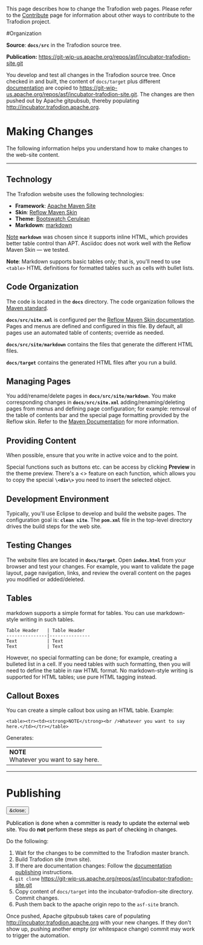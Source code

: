 <!--
  Licensed under the Apache License, Version 2.0 (the "License");
  you may not use this file except in compliance with the License.
  You may obtain a copy of the License at

      http://www.apache.org/licenses/LICENSE-2.0

  Unless required by applicable law or agreed to in writing, software
  distributed under the License is distributed on an "AS IS" BASIS,
  WITHOUT WARRANTIES OR CONDITIONS OF ANY KIND, either express or implied.
  See the License for the specific language governing permissions and
  limitations under the 
  License.
-->
This page describes how to change the Trafodion web pages. Please refer to the [Contribute](contribute.html) page for information about other ways to contribute to the Trafodion project.

#Organization

**Source**: **```docs/src```** in the Trafodion source tree.

**Publication:** https://git-wip-us.apache.org/repos/asf/incubator-trafodion-site.git

You develop and test all changes in the Trafodion source tree. Once checked in and built, the content of ```docs/target``` plus different [documentation](document.html) are copied to https://git-wip-us.apache.org/repos/asf/incubator-trafodion-site.git. The changes are then pushed out by Apache gitpubsub, thereby populating http://incubator.trafodion.apache.org.

# Making Changes
The following information helps you understand how to make changes to the web-site content.

----

## Technology

The Trafodion website uses the following technologies:

* **Framework**: [Apache Maven Site](https://maven.apache.org)
* **Skin**: [Reflow Maven Skin](http://andriusvelykis.github.io/reflow-maven-skin/) 
* **Theme**: [Bootswatch Cerulean](http://bootswatch.com/cerulean)
* **Markdown**: [markdown](https://guides.github.com/features/mastering-markdown/) 

<a href="#" class="btn btn-primary btn-xs">Note</a> **```markdown```** was chosen since it supports inline HTML, which provides better table control than APT. Asciidoc does not work well with the Reflow Maven Skin — we tested.

**Note**: Markdown supports basic tables only; that is, you'll need to use ```<table>``` HTML definitions for formatted tables such as cells with bullet lists.

## Code Organization

The code is located in the **```docs```** directory. The code organization follows the [Maven standard](https://maven.apache.org/guides/mini/guide-site.html).

**```docs/src/site.xml```** is configured per the [Reflow Maven Skin documentation](http://andriusvelykis.github.io/reflow-maven-skin/skin/). Pages and menus are defined and configured in this file. By default, all pages use an automated table of contents; override as needed.

**```docs/src/site/markdown```** contains the files that generate the different HTML files.

**```docs/target```** contains the generated HTML files after you run a build.

## Managing Pages

You add/rename/delete pages in **```docs/src/site/markdown```**. You make corresponding changes in **```docs/src/site.xml```** adding/renaming/deleting pages from menus and defining page configuration; for example: removal of the table of contents bar and the special page formatting provided by the Reflow skin. Refer to the [Maven Documentation](http://maven.apache.org/plugins/maven-site-plugin/examples/sitedescriptor.html) for more information.

## Providing Content

When possible, ensure that you write in active voice and to the point. 

Special functions such as buttons etc. can be access by clicking **Preview** in the theme preview. There's a \<\> feature on each function, which allows you to copy the special **```\<div\>```** you need to insert the selected object.

## Development Environment

Typically, you'll use Eclipse to develop and build the website pages. The configuration goal is: **```clean site```**. The **```pom.xml```** file in the top-level directory drives the build steps for the web site.

## Testing Changes

The website files are located in **```docs/target```**. Open **```index.html```** from your browser and test your changes. For example, you want to validate the page layout, page navigation, links, and review the overall content on the pages you modified or added/deleted.

## Tables
markdown supports a simple format for tables. You can use markdown-style writing in such tables.

    Table Header   | Table Header
    ---------------|---------------
    Text           | Text
    Text           | Text

However, no special formatting can be done; for example, creating a bulleted list in a cell. If you need tables with such formatting, then you will need to define the table in raw HTML format. No markdown-style writing is supported for HTML tables; use pure HTML tagging instead.

## Callout Boxes
You can create a simple callout box using an HTML table. Example:

    <table><tr><td><strong>NOTE</strong><br />Whatever you want to say here.</td></tr></table>

Generates:

<table><tr><td><strong>NOTE</strong><br />Whatever you want to say here.</td></tr></table>

----

# Publishing

<div class="alert alert-dismissible alert-info">
  <button type="button" class="close" data-dismiss="alert">&close;</button>
  <p style="color:black">Publication is done when a committer is ready to update the external web site. You do <strong>not</strong> perform these steps as part of checking in changes.</p></div>

Do the following:

1. Wait for the changes to be committed to the Trafodion master branch.
2. Build Trafodion site (mvn site).
3. If there are documentation changes: Follow the [documentation publishing](document.html#Publishing) instructions.
3. ```git clone``` https://git-wip-us.apache.org/repos/asf/incubator-trafodion-site.git
4. Copy content of ```docs/target``` into the incubator-trafodion-site directory. Commit changes.
5. Push them back to the apache origin repo to the ```asf-site``` branch.

Once pushed, Apache gitpubsub takes care of populating http://incubator.trafodion.apache.org with your new changes.
If they don't show up, pushing another empty (or whitespace change) commit may work to trigger the automation.
